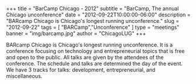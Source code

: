 +++
title = "BarCamp Chicago - 2012"
subtitle = "BarCamp, The annual Chicago unconference"
date = "2012-09-22T10:00:00-06:00"
description = "BARcamp Chicago is Chicago's longest running unconference."
slug = "2012-09-22"
tags = [ "BARCamp","Unconference" ] 
type = "meetings"
banner = "img/barcamp.jpg"
author = "ChicagoLUG"
+++

BARcamp Chicago is Chicago's longest running unconference. It is a
conference focusing on technology and entrepreneurial topics that is
free and open to the public. All talks are given by the attendees of the
conference. The schedule and talks are determined the day of the event.
We have 3 tracks for talks: development, entrepreneurial, and
miscellaneous.
